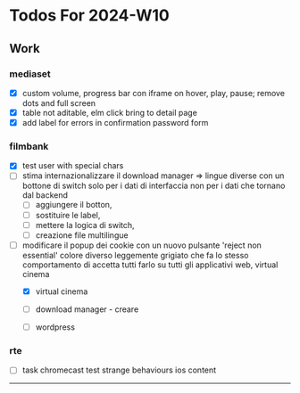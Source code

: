 # Todos For 2024-W10

## Work

### mediaset

- [x] custom volume, progress bar con iframe on hover, play, pause; remove dots and full screen
- [x] table not aditable, elm click bring to detail page
- [x] add label for errors in confirmation password form

### filmbank

- [x] test user with special chars
- [ ] stima internazionalizzare il download manager => lingue diverse con un bottone di switch solo per i dati di interfaccia non per i dati che tornano dal backend
  - [ ] aggiungere il botton,
  - [ ] sostituire le label,
  - [ ] mettere la logica di switch,
  - [ ] creazione file multilingue

- [ ] modificare il popup dei cookie con un nuovo pulsante 'reject non essential' colore diverso leggemente grigiato che fa lo stesso comportamento di accetta tutti farlo su tutti gli applicativi web, virtual cinema
  - [x] virtual cinema
  - [ ] download manager - creare
  - [ ] wordpress


### rte

- [ ] task chromecast test strange behaviours ios content

---
